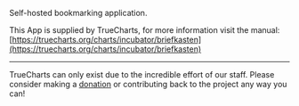 Self-hosted bookmarking application.

This App is supplied by TrueCharts, for more information visit the manual: [https://truecharts.org/charts/incubator/briefkasten](https://truecharts.org/charts/incubator/briefkasten)

---

TrueCharts can only exist due to the incredible effort of our staff.
Please consider making a [donation](https://truecharts.org/about/sponsor) or contributing back to the project any way you can!
